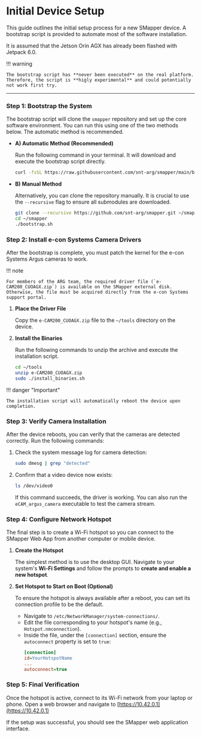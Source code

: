 # Initial Device Setup

This guide outlines the initial setup process for a new SMapper device. A bootstrap script is provided to automate most of the software installation.

It is assumed that the Jetson Orin AGX has already been flashed with Jetpack 6.0.

!!! warning

    The bootstrap script has **never been executed** on the real platform.
    Therefore, the script is **higly experimental** and could potentially not work first try.

---

### Step 1: Bootstrap the System

The bootstrap script will clone the `smapper` repository and set up the core software environment. You can run this using one of the two methods below. The automatic method is recommended.

- **A) Automatic Method (Recommended)**

    Run the following command in your terminal. It will download and execute the bootstrap script directly.

    ```bash
    curl -fsSL https://raw.githubusercontent.com/snt-arg/smapper/main/bootstrap.sh | sh
    ```

- **B) Manual Method**

    Alternatively, you can clone the repository manually. It is crucial to use the `--recursive` flag to ensure all submodules are downloaded.

    ```bash
    git clone --recursive https://github.com/snt-arg/smapper.git ~/smapper
    cd ~/smapper
    ./bootstrap.sh
    ```

### Step 2: Install e-con Systems Camera Drivers

After the bootstrap is complete, you must patch the kernel for the e-con Systems Argus cameras to work.

!!! note

    For members of the ARG team, the required driver file (`e-CAM200_CUOAGX.zip`) is available on the SMapper external disk. Otherwise, the file must be acquired directly from the e-con Systems support portal.

1.  **Place the Driver File**

    Copy the `e-CAM200_CUOAGX.zip` file to the `~/tools` directory on the device.

2.  **Install the Binaries**

    Run the following commands to unzip the archive and execute the installation script.

    ```bash
    cd ~/tools
    unzip e-CAM200_CUOAGX.zip
    sudo ./install_binaries.sh
    ```

!!! danger "Important"

    The installation script will automatically reboot the device upon completion.

### Step 3: Verify Camera Installation

After the device reboots, you can verify that the cameras are detected correctly. Run the following commands:

1.  Check the system message log for camera detection:

    ```bash
    sudo dmesg | grep "detected"
    ```

2.  Confirm that a video device now exists:
    ```bash
    ls /dev/video0
    ```
    If this command succeeds, the driver is working. You can also run the `eCAM_argus_camera` executable to test the camera stream.

### Step 4: Configure Network Hotspot

The final step is to create a Wi-Fi hotspot so you can connect to the SMapper Web App from another computer or mobile device.

1.  **Create the Hotspot**

    The simplest method is to use the desktop GUI. Navigate to your system's **Wi-Fi Settings** and follow the prompts to **create and enable a new hotspot**.

2.  **Set Hotspot to Start on Boot (Optional)**

    To ensure the hotspot is always available after a reboot, you can set its connection profile to be the default.

    - Navigate to `/etc/NetworkManager/system-connections/`.
    - Edit the file corresponding to your hotspot's name (e.g., `Hotspot.nmconnection`).
    - Inside the file, under the `[connection]` section, ensure the `autoconnect` property is set to `true`:
        ```ini
        [connection]
        id=YourHotspotName
        ...
        autoconnect=true
        ```

### Step 5: Final Verification

Once the hotspot is active, connect to its Wi-Fi network from your laptop or phone. Open a web browser and navigate to [https://10.42.0.1](https://10.42.0.1)

If the setup was successful, you should see the SMapper web application interface.
